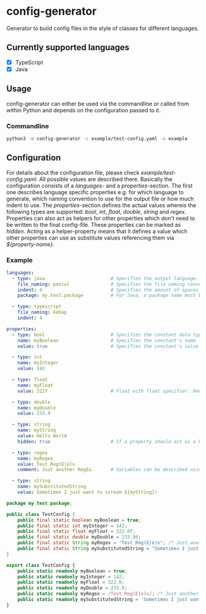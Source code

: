 # config-generator
Generator to build config files in the style of classes for different languages.

## Currently supported languages
- [x] TypeScript
- [x] Java

## Usage
config-generator can either be used via the commandline or called from within Python and depends on the configuration passed to it.

### Commandline
```bash
python3 -m config-generator -c example/test-config.yaml -o example
```

## Configuration
For details about the configuration file, please check *example/test-config.yaml*. All possible values are described there. Basically the configuration consists of a *languages*- and a *properties*-section. The first one describes language specific properties e.g. for which language to generate, which naming convention to use for the output file or how much indent to use. The *properties*-section defines the actual values whereis the following types are supported: *bool*, *int*, *float*, *double*, *string* and *regex*. Properties can also act as helpers for other properties which don't need to be written to the final config-file. These properties can be marked as *hidden*. Acting as a helper-property means that it defines a value which other properties can use as substitute values referencing them via *${property-name}*.

### Example

```yaml
languages:
  - type: java                        # Specifies the output language. Supported values are: java | typescript
    file_naming: pascal               # Specifies the file naming convention. Supported values: snake | screaming_snake | camel | pascal | kebap
    indent: 4                         # Specifies the amount of spaces before each constant.
    package: my.test.package          # For Java, a package name must be specified.

  - type: typescript
    file_naming: kebap
    indent: 4

properties:
  - type: bool                        # Specifies the constant data type. Supported values: bool | int | float | double | string | regex
    name: myBoolean                   # Specifies the constant's name.
    value: true                       # Specifies the constant's value.

  - type: int
    name: myInteger
    value: 142

  - type: float
    name: myFloat
    value: 322f                       # Float with float specifier. However, an additional specifier (f) is not required and will be trimmed.

  - type: double
    name: myDouble
    value: 233.9

  - type: string
    name: myString
    value: Hello World
    hidden: true                      # If a property should act as a helper but should not be written to the generated file, it must be marked as 'hidden'.

  - type: regex
    name: myRegex
    value: Test Reg(E|e)x
    comment: Just another RegEx.      # Variables can be described using the comment property.

  - type: string
    name: mySubstitutedString
    value: Sometimes I just want to scream ${myString}!
```

```java
package my.test.package;

public class TestConfig {
    public final static boolean myBoolean = true;
    public final static int myInteger = 142;
    public final static float myFloat = 322.0f;
    public final static double myDouble = 233.9d;
    public final static String myRegex = "Test Reg(E|e)x"; /* Just another RegEx. */
    public final static String mySubstitutedString = "Sometimes I just want to scream Hello World!";
}

```

```typescript
export class TestConfig {
    public static readonly myBoolean = true;
    public static readonly myInteger = 142;
    public static readonly myFloat = 322.0;
    public static readonly myDouble = 233.9;
    public static readonly myRegex = /Test Reg(E|e)x/; /* Just another RegEx. */
    public static readonly mySubstitutedString = 'Sometimes I just want to scream Hello World!';
}
```

